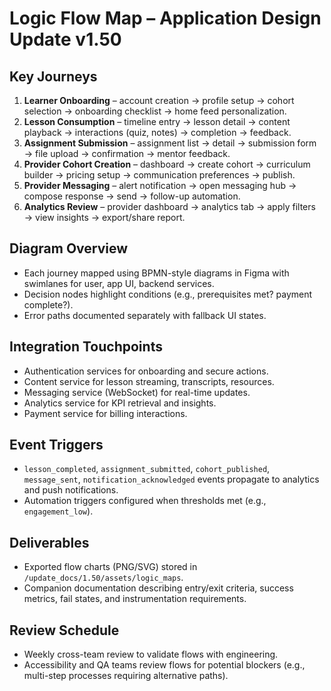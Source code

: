# Logic Flow Map – Application Design Update v1.50

## Key Journeys
1. **Learner Onboarding** – account creation → profile setup → cohort selection → onboarding checklist → home feed personalization.
2. **Lesson Consumption** – timeline entry → lesson detail → content playback → interactions (quiz, notes) → completion → feedback.
3. **Assignment Submission** – assignment list → detail → submission form → file upload → confirmation → mentor feedback.
4. **Provider Cohort Creation** – dashboard → create cohort → curriculum builder → pricing setup → communication preferences → publish.
5. **Provider Messaging** – alert notification → open messaging hub → compose response → send → follow-up automation.
6. **Analytics Review** – provider dashboard → analytics tab → apply filters → view insights → export/share report.

## Diagram Overview
- Each journey mapped using BPMN-style diagrams in Figma with swimlanes for user, app UI, backend services.
- Decision nodes highlight conditions (e.g., prerequisites met? payment complete?).
- Error paths documented separately with fallback UI states.

## Integration Touchpoints
- Authentication services for onboarding and secure actions.
- Content service for lesson streaming, transcripts, resources.
- Messaging service (WebSocket) for real-time updates.
- Analytics service for KPI retrieval and insights.
- Payment service for billing interactions.

## Event Triggers
- `lesson_completed`, `assignment_submitted`, `cohort_published`, `message_sent`, `notification_acknowledged` events propagate to analytics and push notifications.
- Automation triggers configured when thresholds met (e.g., `engagement_low`).

## Deliverables
- Exported flow charts (PNG/SVG) stored in `/update_docs/1.50/assets/logic_maps`.
- Companion documentation describing entry/exit criteria, success metrics, fail states, and instrumentation requirements.

## Review Schedule
- Weekly cross-team review to validate flows with engineering.
- Accessibility and QA teams review flows for potential blockers (e.g., multi-step processes requiring alternative paths).
